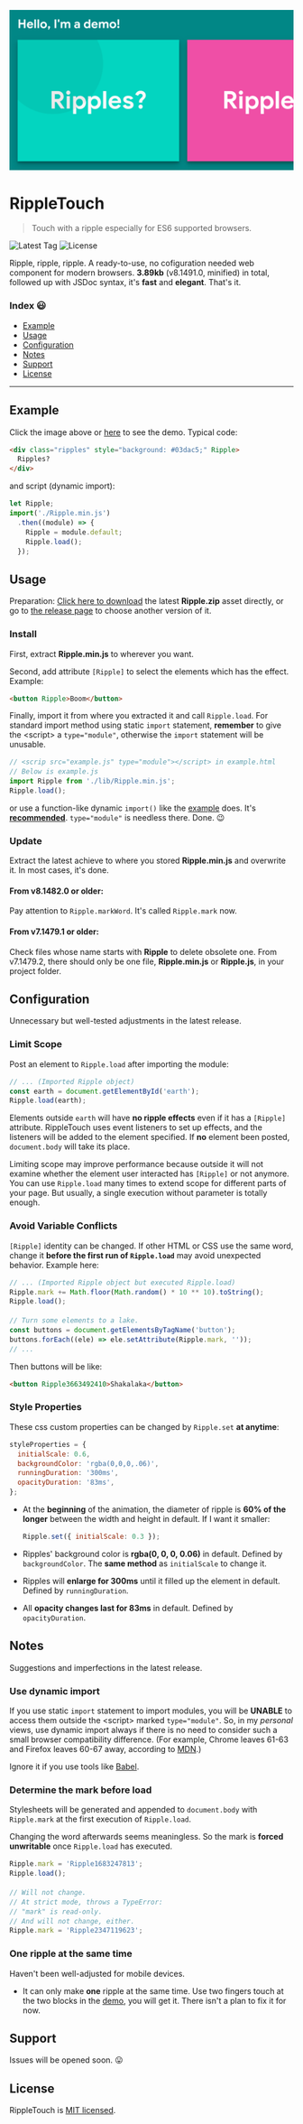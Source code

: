 [![Main Photo](./Photo.png)][Demo]

# RippleTouch

> Touch with a ripple especially for ES6 supported browsers.

![Latest Tag](https://img.shields.io/github/tag-date/PaperStrike/RippleTouch.svg) ![License](https://img.shields.io/github/license/PaperStrike/RippleTouch.svg)

Ripple, ripple, ripple. A ready-to-use, no cofiguration needed web component for modern browsers. **3.89kb** (v8.1491.0, minified) in total, followed up with JSDoc syntax, it's **fast** and **elegant**. That's it.

### Index 😃

- [Example](#example)
- [Usage](#usage)
- [Configuration](#configuration)
- [Notes](#notes)
- [Support](#support)
- [License](#license)

---

## Example

Click the image above or [here][Demo] to see the demo. Typical code:

```html
<div class="ripples" style="background: #03dac5;" Ripple>
  Ripples?
</div>
```

and script (dynamic import):

```javascript
let Ripple;
import('./Ripple.min.js')
  .then((module) => {
    Ripple = module.default;
    Ripple.load();
  });
```

## Usage

Preparation: [Click here to download](https://github.com/PaperStrike/RippleTouch/releases/latest/download/RippleTouch.zip) the latest **Ripple.zip** asset directly, or go to [the release page](https://github.com/PaperStrike/RippleTouch/releases) to choose another version of it.

### Install

First, extract **Ripple.min.js** to wherever you want.

Second, add attribute `[Ripple]` to select the elements which has the effect. Example:

```html
<button Ripple>Boom</button>
```

Finally, import it from where you extracted it and call `Ripple.load`. For standard import method using static `import` statement, **remember** to give the \<script\> a `type="module"`, otherwise the `import` statement will be unusable.

```javascript
// <scrip src="example.js" type="module"></script> in example.html
// Below is example.js
import Ripple from './lib/Ripple.min.js';
Ripple.load();
```

or use a function-like dynamic `import()` like the [example](#example) does. It's **[recommended](#use-dynamic-import)**. `type="module"` is needless there. Done. 😉

### Update

Extract the latest achieve to where you stored **Ripple.min.js** and overwrite it. In most cases, it's done.

#### From v8.1482.0 or older:

Pay attention to `Ripple.markWord`. It's called `Ripple.mark` now.

#### From v7.1479.1 or older:

Check files whose name starts with **Ripple** to delete obsolete one. From v7.1479.2, there should only be one file, **Ripple.min.js** or **Ripple.js**, in your project folder.

## Configuration

Unnecessary but well-tested adjustments in the latest release.

### Limit Scope

Post an element to `Ripple.load` after importing the module:

```javascript
// ... (Imported Ripple object)
const earth = document.getElementById('earth');
Ripple.load(earth);
```

Elements outside `earth` will have **no ripple effects** even if it has a `[Ripple]` attribute. RippleTouch uses event listeners to set up effects, and the listeners will be added to the element specified. If **no** element been posted, `document.body` will take its place.

Limiting scope may improve performance because outside it will not examine whether the element user interacted has `[Ripple]` or not anymore. You can use `Ripple.load` many times to extend scope for different parts of your page. But usually, a single execution without parameter is totally enough.

### Avoid Variable Conflicts

`[Ripple]` identity can be changed. If other HTML or CSS use the same word, change it **before the first run of `Ripple.load`** may avoid unexpected behavior. Example here:

```javascript
// ... (Imported Ripple object but executed Ripple.load)
Ripple.mark += Math.floor(Math.random() * 10 ** 10).toString();
Ripple.load();

// Turn some elements to a lake.
const buttons = document.getElementsByTagName('button');
buttons.forEach((ele) => ele.setAttribute(Ripple.mark, ''));
// ...
```

Then buttons will be like:

```html
<button Ripple3663492410>Shakalaka</button>
```

### Style Properties

These css custom properties can be changed by `Ripple.set` **at anytime**:

```javascript
styleProperties = {
  initialScale: 0.6,
  backgroundColor: 'rgba(0,0,0,.06)',
  runningDuration: '300ms',
  opacityDuration: '83ms',
};
```

-   At the **beginning** of the animation, the diameter of ripple is **60% of the longer** between the width and height in default. If I want it smaller:
    ```javascript
    Ripple.set({ initialScale: 0.3 });
    ```

-   Ripples' background color is **rgba(0, 0, 0, 0.06)** in default. Defined by `backgroundColor`. The **same method** as `initialScale` to change it.

-   Ripples will **enlarge for 300ms** until it filled up the element in default. Defined by `runningDuration`.

-   All **opacity changes last for 83ms** in default. Defined by `opacityDuration`.

## Notes

Suggestions and imperfections in the latest release.

### Use dynamic import

If you use static `import` statement to import modules, you will be **UNABLE** to access them outside the \<script\> marked `type="module"`. So, in my *personal* views, use dynamic import always if there is no need to consider such a small browser compatibility difference. (For example, Chrome leaves 61-63 and Firefox leaves 60-67 away, according to [MDN](https://developer.mozilla.org/en-US/docs/Web/JavaScript/Reference/Statements/import#Browser_compatibility).)

Ignore it if you use tools like [Babel](https://babeljs.io).

### Determine the mark before load

Stylesheets will be generated and appended to `document.body` with `Ripple.mark` at the first execution of `Ripple.load`.

Changing the word afterwards seems meaningless. So the mark is **forced unwritable** once `Ripple.load` has executed.

```javascript
Ripple.mark = 'Ripple1683247813';
Ripple.load();

// Will not change.
// At strict mode, throws a TypeError:
// "mark" is read-only.
// And will not change, either.
Ripple.mark = 'Ripple2347119623';
```

### One ripple at the same time

Haven't been well-adjusted for mobile devices.

- It can only make **one** ripple at the same time. Use two fingers touch at the two blocks in the [demo][Demo], you will get it. There isn't a plan to fix it for now.

## Support

Issues will be opened soon. 😛

## License

RippleTouch is [MIT licensed](https://github.com/PaperStrike/RippleTouch/blob/master/LICENSE).

[Demo]: https://paperstrike.github.io/RippleTouch
